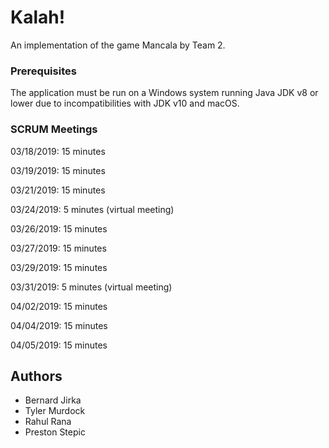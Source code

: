# Kalah!

An implementation of the game Mancala by Team 2. 

### Prerequisites

The application must be run on a Windows system running Java JDK v8 or lower due to incompatibilities with JDK v10 and macOS.

### SCRUM Meetings

03/18/2019: 15 minutes

03/19/2019: 15 minutes

03/21/2019: 15 minutes

03/24/2019: 5 minutes (virtual meeting)

03/26/2019: 15 minutes

03/27/2019: 15 minutes

03/29/2019: 15 minutes

03/31/2019: 5 minutes (virtual meeting)

04/02/2019: 15 minutes

04/04/2019: 15 minutes

04/05/2019: 15 minutes


## Authors
* Bernard Jirka
* Tyler Murdock
* Rahul Rana
* Preston Stepic
